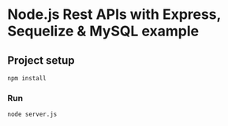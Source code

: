 # Node.js Rest APIs with Express, Sequelize & MySQL example

## Project setup

```
npm install
```

### Run

```
node server.js
```

